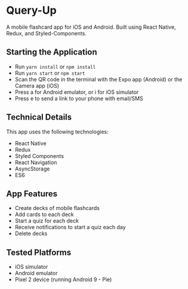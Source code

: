 # Query-Up
A mobile flashcard app for iOS and Android. Built using React Native, Redux, and Styled-Components.

## Starting the Application

* Run `yarn install` or `npm install`
* Run `yarn start` or `npm start`
* Scan the QR code in the terminal with the Expo app (Android) or the Camera app (iOS)
* Press a for Android emulator, or i for iOS simulator
* Press e to send a link to your phone with email/SMS

## Technical Details

This app uses the following technologies:

* React Native
* Redux
* Styled Components
* React Navigation
* AsyncStorage
* ES6

## App Features

* Create decks of mobile flashcards
* Add cards to each deck
* Start a quiz for each deck
* Receive notifications to start a quiz each day
* Delete decks

## Tested Platforms

* iOS simulator
* Android emulator
* Pixel 2 device (running Android 9 - Pie)